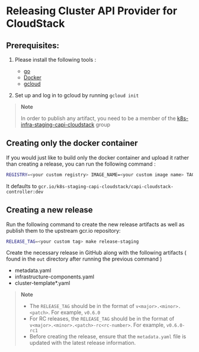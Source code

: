 # Releasing Cluster API Provider for CloudStack

## Prerequisites:

1. Please install the following tools :
    - [go][go]
    - [Docker][docker-install]
    - [gcloud][gcloud-install]

2. Set up and log in to gcloud by running `gcloud init`
> **Note**
>
> In order to publish any artifact, you need to be a member of the [k8s-infra-staging-capi-cloudstack][k8s-infra-staging-capi-cloudstack] group

## Creating only the docker container

If you would just like to build only the docker container and upload it rather than creating a release, you can run the following command :
```bash
REGISTRY=<your custom registry> IMAGE_NAME=<your custom image name> TAG=<your custom tag> make docker-build
```
It defaults to `gcr.io/k8s-staging-capi-cloudstack/capi-cloudstack-controller:dev`


## Creating a new release

Run the following command to create the new release artifacts as well as publish them to the upstream gcr.io repository:
```bash
RELEASE_TAG=<your custom tag> make release-staging
```

Create the necessary release in GitHub along with the following artifacts ( found in the `out` directory after running the previous command )
- metadata.yaml
- infrastructure-components.yaml
- cluster-template*.yaml

> **Note**
>
> - The `RELEASE_TAG` should be in the format of `v<major>.<minor>.<patch>`. For example, `v0.6.0`
> - For RC releases, the `RELEASE_TAG` should be in the format of `v<major>.<minor>.<patch>-rc<rc-number>`. For example, `v0.6.0-rc1`
> - Before creating the release, ensure that the `metadata.yaml` file is updated with the latest release information.


[docker-install]: https://www.docker.com/
[go]: https://golang.org/doc/install
[gcloud-install]: https://cloud.google.com/sdk/docs/install
[k8s-infra-staging-capi-cloudstack]: https://github.com/kubernetes/k8s.io/blob/main/groups/sig-cluster-lifecycle/groups.yaml#L106
